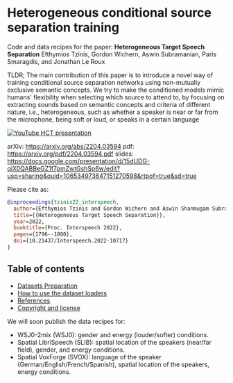 # Heterogeneous conditional source separation training

Code and data recipes for the paper: 
**Heterogeneous Target Speech Separation** 
Efthymios Tzinis, Gordon Wichern, Aswin Subramanian, Paris Smaragdis, and Jonathan Le Roux

TLDR; The main contribution of this paper is to introduce a novel way of training conditional source separation networks using non-mutually exclusive semantic concepts. We try to make the conditioned models mimic humans' flexibility when selecting which source to attend to, by focusing on extracting sounds based on semantic concepts and criteria of different nature, i.e., heterogeneous, such as whether a speaker is near or far from the microphone, being soft or loud, or speaks in a certain language

[![YouTube HCT presentation](https://www.youtube.com/watch?v=tPjGSuBcGA4/0.jpg)](https://www.youtube.com/watch?v=tPjGSuBcGA4 "Virtual Interspeech paper's presentation")

arXiv: https://arxiv.org/abs/2204.03594
pdf: https://arxiv.org/pdf/2204.03594.pdf
slides: https://docs.google.com/presentation/d/15dUDG-qiX0QABBeGZ1f7pmZwtGshSp6w/edit?usp=sharing&ouid=106534973647151270598&rtpof=true&sd=true

Please cite as:
```BibTex
@inproceedings{tzinis22_interspeech,
  author={Efthymios Tzinis and Gordon Wichern and Aswin Shanmugam Subramanian and Paris Smaragdis and Jonathan {Le Roux}},
  title={{Heterogeneous Target Speech Separation}},
  year=2022,
  booktitle={Proc. Interspeech 2022},
  pages={1796--1800},
  doi={10.21437/Interspeech.2022-10717}
}
```

## Table of contents

- [Datasets Preparation](#dataset-generation)
- [How to use the dataset loaders](#how-to-run)
- [References](#references)
- [Copyright and license](#copyright-and-license)

We will soon publish the data recipes for: 

- WSJ0-2mix (WSJ0): gender and energy (louder/softer) conditions.
- Spatial LibriSpeech (SLIB): spatial location of the speakers (near/far field), gender, and energy conditions.
- Spatial VoxForge (SVOX): language of the speaker (German/English/French/Spanish), spatial location of the speakers, energy conditions.   
